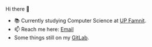 Hi there 👋

- 📚 Currently studying Computer Science at <a href="https://www.famnit.upr.si">UP Famnit</a>.
- 📫 Reach me here: [Email](mailto:mstih@proton.me)
- Some things still on my <a href="https://gitlab.com/mstih">GitLab</a>.






<!--
- 🔭 I’m currently working on ...
- 🌱 I’m currently learning ...
- 🤔 I’m looking for help with ...
- 💬 Ask me about ...
- 📫 How to reach me: ...
- ⚡ Fun fact: ...

PROBABLY NEVER GONNA USE
- 👯 I’m looking to collaborate on ...
- 😄 Pronouns: ...
-->
